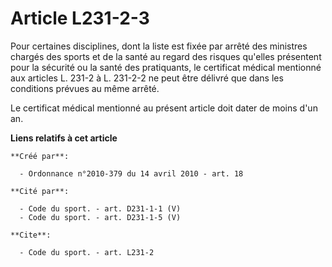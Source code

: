 # Article L231-2-3

Pour certaines disciplines, dont la liste est fixée par arrêté des ministres chargés des sports et de la santé au regard des
risques qu'elles présentent pour la sécurité ou la santé des pratiquants, le certificat médical mentionné aux articles L.
231-2 à L. 231-2-2 ne peut être délivré que dans les conditions prévues au même arrêté. 

Le certificat médical mentionné au présent article doit dater de moins d'un an.

**Liens relatifs à cet article**

	**Créé par**:

	  - Ordonnance n°2010-379 du 14 avril 2010 - art. 18

	**Cité par**:

	  - Code du sport. - art. D231-1-1 (V)
	  - Code du sport. - art. D231-1-5 (V)

	**Cite**:

	  - Code du sport. - art. L231-2
